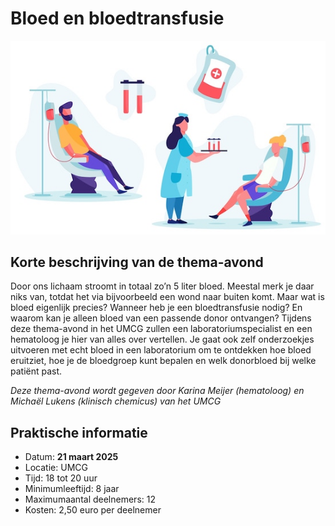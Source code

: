 # Bloed en bloedtransfusie

![bloed](bloed.jpg)

## Korte beschrijving van de thema-avond
Door ons lichaam stroomt in totaal zo’n 5 liter bloed. Meestal merk je daar niks van, totdat het via bijvoorbeeld een wond naar buiten komt. Maar wat is bloed eigenlijk precies? Wanneer heb je een bloedtransfusie nodig? En waarom kan je alleen bloed van een passende donor ontvangen? Tijdens deze thema-avond in het UMCG zullen een laboratoriumspecialist en een hematoloog je hier van alles over vertellen. Je gaat ook zelf onderzoekjes uitvoeren met echt bloed in een laboratorium om te ontdekken hoe bloed eruitziet, hoe je de bloedgroep kunt bepalen en welk donorbloed bij welke patiënt past.

*Deze thema-avond wordt gegeven door Karina Meijer (hematoloog) en Michaël Lukens (klinisch chemicus) van het UMCG*

## Praktische informatie
- Datum: **21 maart 2025**
- Locatie: UMCG
- Tijd: 18 tot 20 uur
- Minimumleeftijd: 8 jaar
- Maximumaantal deelnemers: 12
- Kosten: 2,50 euro per deelnemer
